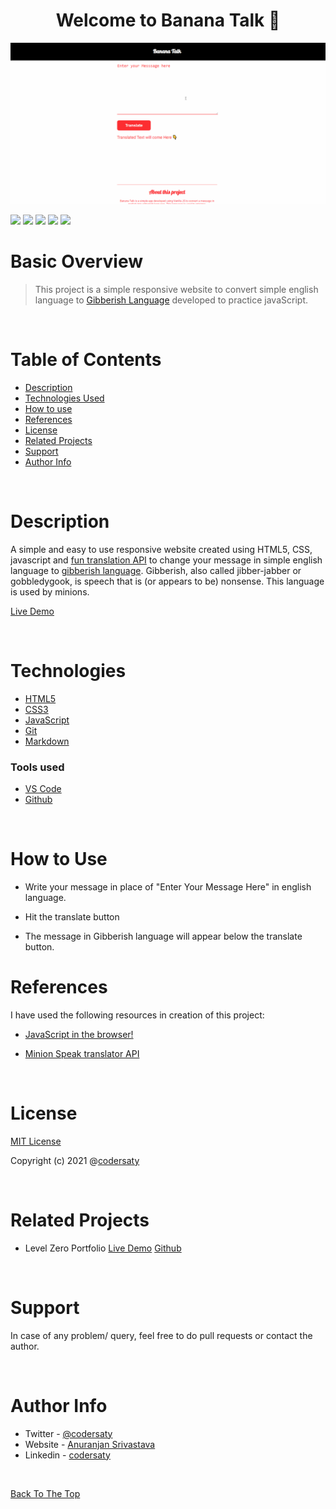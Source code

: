 <h1 align="center" id="top">Welcome to Banana Talk 👋</h1>
<p align="center"><img src="demo.gif"></p>

![](https://img.shields.io/badge/CSS-3-blue)
![](https://img.shields.io/badge/HTML-5-blue)
![](https://img.shields.io/badge/JavaScript-ES6-blue)
![](https://img.shields.io/badge/git-%20-grey)
![](https://img.shields.io/badge/github-%20-grey)

# Basic Overview

> This project is a simple responsive website to convert simple english language to [Gibberish Language](https://en.wikipedia.org/wiki/Gibberish) developed to practice javaScript.

<br/>


# Table of Contents

- [Description](#description)
- [Technologies Used](#technologies)
- [How to use](#How-to-use)
- [References](#references)
- [License](#license)
- [Related Projects](#related-projects)
- [Support](#support)
- [Author Info](#author-info)

<br/>

# Description

A simple and easy to use responsive website created using HTML5, CSS, javascript and [fun translation API](https://funtranslations.com/) to change your message in simple english language to  [gibberish language](https://en.wikipedia.org/wiki/Gibberish). Gibberish, also called jibber-jabber or gobbledygook, is speech that is (or appears to be) nonsense. This language is used by minions.

[Live Demo](https://codersaty.github.io/bananatalk/)

<br/>

# Technologies

- [HTML5](https://en.wikipedia.org/wiki/HTML5)
- [CSS3](https://en.wikipedia.org/wiki/CSS)
- [JavaScript](https://en.wikipedia.org/wiki/JavaScript)
- [Git](https://en.wikipedia.org/wiki/Git)
- [Markdown](https://en.wikipedia.org/wiki/Markdown)

### Tools used

- [VS Code](https://en.wikipedia.org/wiki/Visual_Studio_Code)
- [Github](https://en.wikipedia.org/wiki/GitHub)

<br/>

# How to Use

- Write your message in place of "Enter Your Message Here" in english language.

- Hit the translate button

- The message in Gibberish language will appear below the translate button.

# References

I have used the following resources in creation of this project:

- [JavaScript in the browser!](https://www.youtube.com/watch?v=yLZazznWoAs&list=PLzvhQUIpvvuj5KPnyPyWsvgyzNkX_ACPA&index=6)

- [Minion Speak translator API](https://funtranslations.com/minion)


<br/>

# License

[MIT License](LICENSE.md)

Copyright (c) 2021 @[codersaty](http://codersaty.me)

<br/>

# Related Projects

- Level Zero Portfolio [Live Demo](https://codersaty.netlify.app/) [Github](https://github.com/CoderSaty/LevelZeroPortfolio)


<br/>


# Support

In case of any problem/ query, feel free to do pull requests or contact the author.

<br/>

# Author Info

- Twitter - [@codersaty](https://twitter.com/codersaty)
- Website - [Anuranjan Srivastava](https://codersaty.github.io/Portfolio/)
- Linkedin - [codersaty](https://www.linkedin.com/in/codersaty)

<br/>

[Back To The Top](#top)
